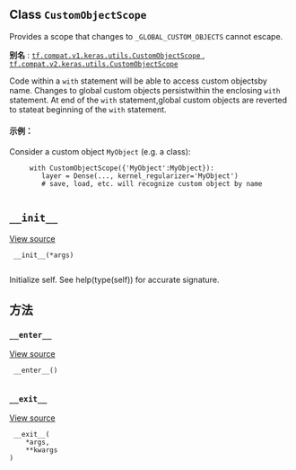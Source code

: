 

## Class  `CustomObjectScope` 
Provides a scope that changes to  `_GLOBAL_CUSTOM_OBJECTS`  cannot escape.

**别名** : [ `tf.compat.v1.keras.utils.CustomObjectScope` ](/api_docs/python/tf/keras/utils/CustomObjectScope), [ `tf.compat.v2.keras.utils.CustomObjectScope` ](/api_docs/python/tf/keras/utils/CustomObjectScope)

Code within a  `with`  statement will be able to access custom objectsby name. Changes to global custom objects persistwithin the enclosing  `with`  statement. At end of the  `with`  statement,global custom objects are reverted to stateat beginning of the  `with`  statement.

#### 示例：
Consider a custom object  `MyObject`  (e.g. a class):

```
     with CustomObjectScope({'MyObject':MyObject}):
        layer = Dense(..., kernel_regularizer='MyObject')
        # save, load, etc. will recognize custom object by name
 
```

##  `__init__` 
[View source](https://github.com/tensorflow/tensorflow/blob/r2.0/tensorflow/python/keras/utils/generic_utils.py#L61-L63)

```
 __init__(*args)
 
```

Initialize self.  See help(type(self)) for accurate signature.

## 方法


###  `__enter__` 
[View source](https://github.com/tensorflow/tensorflow/blob/r2.0/tensorflow/python/keras/utils/generic_utils.py#L65-L69)

```
 __enter__()
 
```

###  `__exit__` 
[View source](https://github.com/tensorflow/tensorflow/blob/r2.0/tensorflow/python/keras/utils/generic_utils.py#L71-L73)

```
 __exit__(
    *args,
    **kwargs
)
 
```


